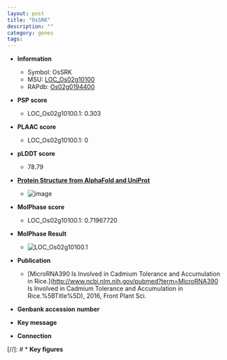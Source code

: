 ```yaml
---
layout: post
title: "OsSRK"
description: ""
category: genes
tags: 
---
```


* **Information**  
    + Symbol: OsSRK  
    + MSU: [LOC_Os02g10100](http://rice.plantbiology.msu.edu/cgi-bin/ORF_infopage.cgi?orf=LOC_Os02g10100)  
    + RAPdb: [Os02g0194400](http://rapdb.dna.affrc.go.jp/viewer/gbrowse_details/irgsp1?name=Os02g0194400)  

* **PSP score**  
    + LOC_Os02g10100.1: 0.303 

* **PLAAC score**  
    + LOC_Os02g10100.1: 0 

* **pLDDT score**
    + 78.79

* **[Protein Structure from AlphaFold and UniProt](https://www.uniprot.org/uniprotkb/Q7F8Q9/entry#structure)**
    + ![image](https://ricepsp.github.io/images/Q7/AF-Q7F8Q9-F1.png)

* **MolPhase score**
    + LOC_Os02g10100.1: 0.71967720

* **MolPhase Result**
    + ![LOC_Os02g10100.1](https://304243504.github.io/Pictures/LOC_Os02g/LOC_Os02g10100.1.png)

* **Publication**  
    + [MicroRNA390 Is Involved in Cadmium Tolerance and Accumulation in Rice.](http://www.ncbi.nlm.nih.gov/pubmed?term=MicroRNA390 Is Involved in Cadmium Tolerance and Accumulation in Rice.%5BTitle%5D), 2016, Front Plant Sci.

* **Genbank accession number**  

* **Key message**  

* **Connection**  

[//]: # * **Key figures**  


